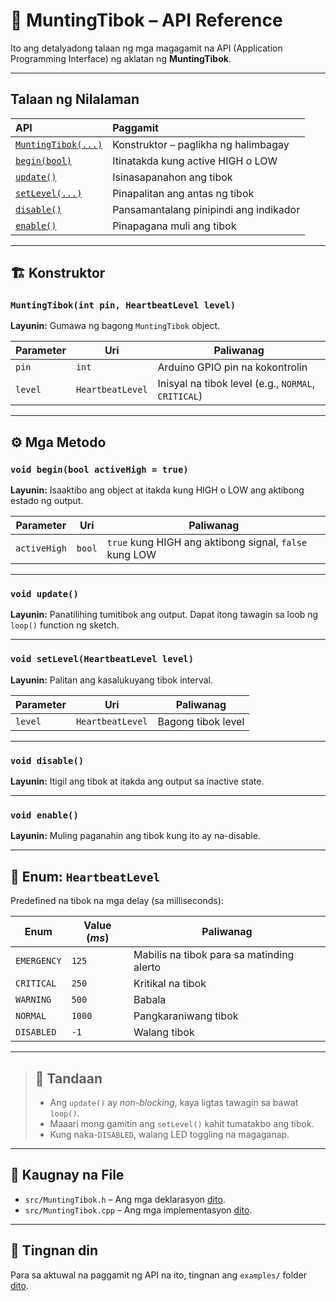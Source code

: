 # 📘 MuntingTibok – API Reference

Ito ang detalyadong talaan ng mga magagamit na API (Application Programming Interface) ng aklatan ng **MuntingTibok**.

---

## Talaan ng Nilalaman

<center>

| API | Paggamit |
| :-- | :-- |
| [`MuntingTibok(...)`](#muntingtibokint-pin-heartbeatlevel-level) | Konstruktor – paglikha ng halimbagay |
| [`begin(bool)`](#void-beginbool-activehigh--true) | Itinatakda kung active HIGH o LOW |
| [`update()`](#void-update) | Isinasapanahon ang tibok |
| [`setLevel(...)`](#void-setlevelheartbeatlevel-level) | Pinapalitan ang antas ng tibok |
| [`disable()`](#void-disable) | Pansamantalang pinipindi ang indikador |
| [`enable()`](#void-enable) | Pinapagana muli ang tibok |

</center>

---

## 🏗️ Konstruktor

### `MuntingTibok(int pin, HeartbeatLevel level)`

**Layunin:** Gumawa ng bagong `MuntingTibok` object.

<center>

| Parameter | Uri | Paliwanag |
|----------|-----|-----------|
| `pin` | `int` | Arduino GPIO pin na kokontrolin |
| `level` | `HeartbeatLevel` | Inisyal na tibok level (e.g., `NORMAL`, `CRITICAL`) |

</center>

---

## ⚙️ Mga Metodo

### `void begin(bool activeHigh = true)`

**Layunin:** Isaaktibo ang object at itakda kung HIGH o LOW ang aktibong estado ng output.

<center>

| Parameter | Uri | Paliwanag |
|----------|-----|-----------|
| `activeHigh` | `bool` | `true` kung HIGH ang aktibong signal, `false` kung LOW |

</center>

---

### `void update()`

**Layunin:** Panatilihing tumitibok ang output. Dapat itong tawagin sa loob ng `loop()` function ng sketch.

---

### `void setLevel(HeartbeatLevel level)`

**Layunin:** Palitan ang kasalukuyang tibok interval.

<center>

| Parameter | Uri | Paliwanag |
|----------|-----|-----------|
| `level` | `HeartbeatLevel` | Bagong tibok level |

</center>

---

### `void disable()`

**Layunin:** Itigil ang tibok at itakda ang output sa inactive state.

---

### `void enable()`

**Layunin:** Muling paganahin ang tibok kung ito ay na-disable.

---

## 🧭 Enum: `HeartbeatLevel`

Predefined na tibok na mga delay (sa milliseconds):

<center>

| Enum | Value (*ms*) | Paliwanag |
|------|-------|-----------|
| `EMERGENCY` | `125` | Mabilis na tibok para sa matinding alerto |
| `CRITICAL` | `250` | Kritikal na tibok |
| `WARNING` | `500` | Babala |
| `NORMAL` | `1000` | Pangkaraniwang tibok |
| `DISABLED` | `-1` | Walang tibok |

</center>

---

> ## 📝 Tandaan
>
> - Ang `update()` ay *non-blocking*, kaya ligtas tawagin sa bawat `loop()`.
> - Maaari mong gamitin ang `setLevel()` kahit tumatakbo ang tibok.
> - Kung naka-`DISABLED`, walang LED toggling na magaganap.

---

## 📂 Kaugnay na File

- `src/MuntingTibok.h` – Ang mga deklarasyon [dito](../src/MuntingTibok.h).
- `src/MuntingTibok.cpp` – Ang mga implementasyon [dito](../src/MuntingTibok.cpp).

---

## 🧪 Tingnan din

Para sa aktuwal na paggamit ng API na ito, tingnan ang `examples/` folder [dito](../examples/).

